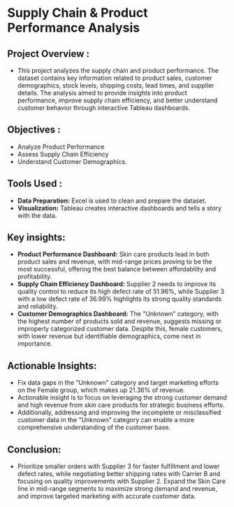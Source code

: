# Supply Chain & Product Performance Analysis
## Project Overview :
- This project analyzes the supply chain and product performance.
The dataset contains key information related to product sales,
customer demographics, stock levels, shipping costs, lead times, and supplier details. 
The analysis aimed to provide insights into product performance, improve supply chain efficiency, 
and better understand customer behavior through interactive Tableau dashboards.
## Objectives :
- Analyze Product Performance
- Assess Supply Chain Efficiency
- Understand Customer Demographics.
## Tools Used :
- **Data Preparation:** Excel is used to clean and prepare the dataset.
- **Visualization:** Tableau creates interactive dashboards and tells a story with the data.
## Key insights:
- **Product Performance Dashboard:** Skin care products lead in both product sales and revenue,
with mid-range prices proving to be the most successful, offering the best balance between affordability and profitability.
- **Supply Chain Efficiency Dashboard:** Supplier 2 needs to improve its quality control to reduce its high defect rate of 51.96%,
 while Supplier 3 with a low defect rate of 36.99% highlights its strong quality standards and reliability.
- **Customer Demographics Dashboard:**  The "Unknown" category, with the highest number of products sold and revenue,
 suggests missing or improperly categorized customer data. Despite this, female customers, with lower revenue but identifiable demographics,
 come next in importance.
## Actionable Insights:
- Fix data gaps in the "Unknown" category and target marketing efforts on the Female group, which makes up 21.36% of revenue.
- Actionable insight is to focus on leveraging the strong customer demand and high revenue from skin care products for strategic business efforts.
- Additionally, addressing and improving the incomplete or misclassified customer data in
 the "Unknown" category can enable a more comprehensive understanding of the customer base.
## Conclusion:
- Prioritize smaller orders with Supplier 3 for faster fulfillment and lower defect rates,
while negotiating better shipping rates with Carrier B and focusing on quality improvements with Supplier 2.
Expand the Skin Care line in mid-range segments to maximize strong demand and revenue, and improve targeted marketing with accurate customer data.

